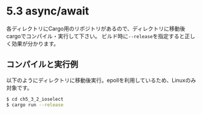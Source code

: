# 5.3 async/await

各ディレクトリにCargo用のリポジトリがあるので、ディレクトリに移動後cargoでコンパイル・実行して下さい。
ビルド時に```--release```を指定すると正しく効果が分かります。

## コンパイルと実行例

以下のようにディレクトリに移動後実行。epollを利用しているため、Linuxのみ対象です。

```sh
$ cd ch5_3_2_ioselect
$ cargo run --release
```
